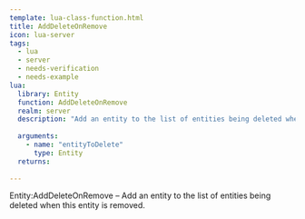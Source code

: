 ```yaml
---
template: lua-class-function.html
title: AddDeleteOnRemove
icon: lua-server
tags:
  - lua
  - server
  - needs-verification
  - needs-example
lua:
  library: Entity
  function: AddDeleteOnRemove
  realm: server
  description: "Add an entity to the list of entities being deleted when this entity is removed."
  
  arguments:
    - name: "entityToDelete"
      type: Entity
  returns:
    
---
```


<div class="lua__search__keywords">
Entity:AddDeleteOnRemove &#x2013; Add an entity to the list of entities being deleted when this entity is removed.
</div>
